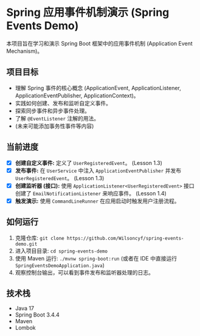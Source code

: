 # Spring 应用事件机制演示 (Spring Events Demo)

本项目旨在学习和演示 Spring Boot 框架中的应用事件机制 (Application Event Mechanism)。

## 项目目标

* 理解 Spring 事件的核心概念 (ApplicationEvent, ApplicationListener, ApplicationEventPublisher, ApplicationContext)。
* 实践如何创建、发布和监听自定义事件。
* 探索同步事件和异步事件处理。
* 了解 `@EventListener` 注解的用法。
* (未来可能添加事务性事件等内容)

## 当前进度

* [x] **创建自定义事件:** 定义了 `UserRegisteredEvent`。 (Lesson 1.3)
* [x] **发布事件:** 在 `UserService` 中注入 `ApplicationEventPublisher` 并发布 `UserRegisteredEvent`。 (Lesson 1.3)
* [x] **创建监听器 (接口):** 使用 `ApplicationListener<UserRegisteredEvent>` 接口创建了 `EmailNotificationListener` 来响应事件。 (Lesson 1.4)
* [x] **触发演示:** 使用 `CommandLineRunner` 在应用启动时触发用户注册流程。

## 如何运行

1.  克隆仓库: `git clone https://github.com/Wilsoncyf/spring-events-demo.git`
2.  进入项目目录: `cd spring-events-demo`
3.  使用 Maven 运行: `./mvnw spring-boot:run` (或者在 IDE 中直接运行 `SpringEventsDemoApplication.java`)
4.  观察控制台输出，可以看到事件发布和监听器处理的日志。

## 技术栈

* Java 17
* Spring Boot 3.4.4
* Maven
* Lombok